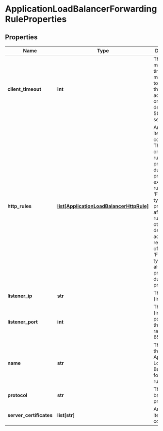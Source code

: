 # ApplicationLoadBalancerForwardingRuleProperties

## Properties
| Name | Type | Description | Notes |
| ------------ | ------------- | ------------- | ------------- |
| **client_timeout** | **int** | The maximum time in milliseconds to wait for the client to acknowledge or send data; default is 50,000 (50 seconds). | [optional]  |
| **http_rules** | [**list[ApplicationLoadBalancerHttpRule]**](ApplicationLoadBalancerHttpRule.md) | An array of items in the collection. The original order of rules is preserved during processing, except that rules of the &#39;FORWARD&#39; type are processed after the rules with other defined actions. The relative order of the &#39;FORWARD&#39; type rules is also preserved during the processing. | [optional]  |
| **listener_ip** | **str** | The listening (inbound) IP. |  |
| **listener_port** | **int** | The listening (inbound) port number; the valid range is 1 to 65535. |  |
| **name** | **str** | The name of the Application Load Balancer forwarding rule. |  |
| **protocol** | **str** | The balancing protocol. |  |
| **server_certificates** | **list[str]** | Array of items in the collection. | [optional]  |


